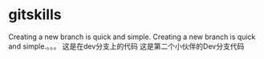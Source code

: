 # gitskills
Creating a new branch is quick and simple.
Creating a new branch is quick and simple.。。。
这是在dev分支上的代码
这是第二个小伙伴的Dev分支代码